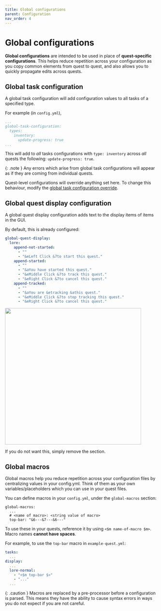 ```yaml
---
title: Global configurations
parent: Configuration
nav_order: 4
---
```


# Global configurations

**Global configurations** are intended to be used in place of
**quest-specific configurations**. This helps reduce repetition across
your configuration as you copy common elements from quest to quest, and
also allows you to quickly propagate edits across quests.

## Global task configuration

A global task configuration will add configuration values to all tasks
of a specified type.

For example (in `config.yml`),

``` yaml
...
global-task-configuration:
  types:
    inventory:
      update-progress: true
...
```

This will add to *all* tasks configurations with `type: inventory`
across *all* quests the following: `update-progress: true`. 

{: .note }
Any errors which arise from global task configurations will appear as
if they are coming from individual quests.

Quest-level configurations will override anything set here. To change
this behaviour, modify the [global task configuration
override](Basic_options#Global_task_configuration_override "wikilink").

## Global quest display configuration

A global quest display configuration adds text to the display items of
items in the GUI.

By default, this is already configured:

``` yaml
global-quest-display:
  lore:
    append-not-started:
      - ""
      - "&eLeft Click &7to start this quest."
    append-started:
      - ""
      - "&aYou have started this quest."
      - "&eMiddle Click &7to track this quest."
      - "&eRight Click &7to cancel this quest."
    append-tracked:
      - ""
      - "&aYou are &etracking &athis quest."
      - "&eMiddle Click &7to stop tracking this quest."
      - "&eRight Click &7to cancel this quest."
```

<img src="https://i.imgur.com/l0FI5Ma.png" width="450px">

If you do not want this, simply remove the section.

## Global macros

Global macros help you reduce repetition across your configuration 
files by centralizing values in your config.yml. Think of them as your 
own variables/placeholders which you can use in your quest files.

You can define macros in your `config.yml`, under the `global-macros`
section:

    global-macros:
      ...
      # <name of macro>: <string value of macro>
      top-bar: "&6---&7---&6---"

To use these in your quests, reference it by using
`<$m name-of-macro $m>`. Macro names **cannot have spaces**.

For example, to use the `top-bar` macro in `example-quest.yml`:

``` yaml
tasks:
  ...
display:
  ...
  lore-normal:
    - "<$m top-bar $>"
    - "..."
  ...
```

{: .caution }
Macros are replaced by a pre-processor before a configuration is
parsed. This means they have the ability to cause syntax errors in
ways you do not expect if you are not careful. 